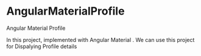 # AngularMaterialProfile
Angular Material Profile

In this project, implemented with Angular Material . We can use this project for Dispalying Profile details

